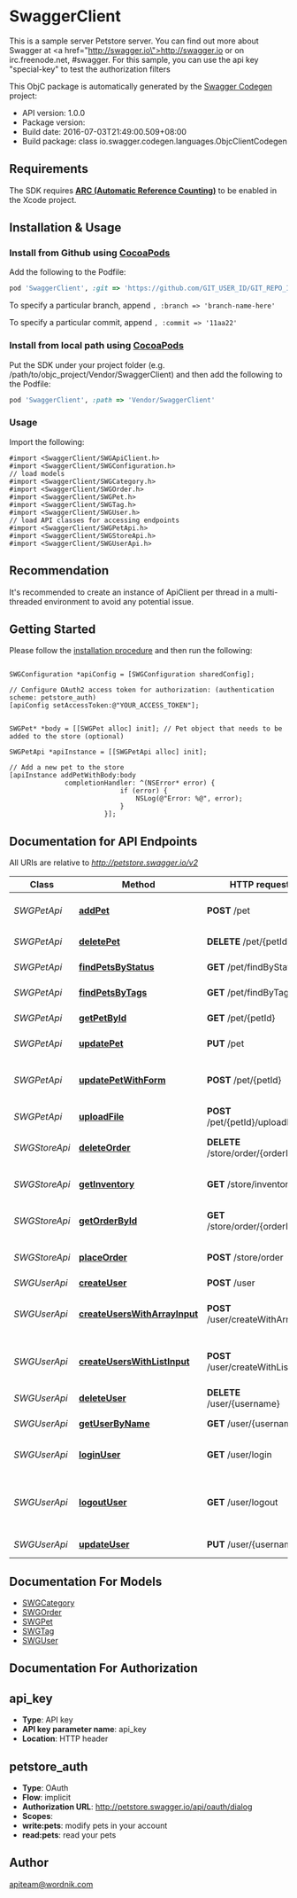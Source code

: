 # SwaggerClient

This is a sample server Petstore server.  You can find out more about Swagger at <a href=\"http://swagger.io\">http://swagger.io</a> or on irc.freenode.net, #swagger.  For this sample, you can use the api key \"special-key\" to test the authorization filters

This ObjC package is automatically generated by the [Swagger Codegen](https://github.com/swagger-api/swagger-codegen) project:

- API version: 1.0.0
- Package version: 
- Build date: 2016-07-03T21:49:00.509+08:00
- Build package: class io.swagger.codegen.languages.ObjcClientCodegen

## Requirements

The SDK requires [**ARC (Automatic Reference Counting)**](http://stackoverflow.com/questions/7778356/how-to-enable-disable-automatic-reference-counting) to be enabled in the Xcode project.

## Installation & Usage
### Install from Github using [CocoaPods](https://cocoapods.org/)

Add the following to the Podfile:

```ruby
pod 'SwaggerClient', :git => 'https://github.com/GIT_USER_ID/GIT_REPO_ID.git'
```

To specify a particular branch, append `, :branch => 'branch-name-here'`

To specify a particular commit, append `, :commit => '11aa22'`

### Install from local path using [CocoaPods](https://cocoapods.org/)

Put the SDK under your project folder (e.g. /path/to/objc_project/Vendor/SwaggerClient) and then add the following to the Podfile:

```ruby
pod 'SwaggerClient', :path => 'Vendor/SwaggerClient'
```

### Usage

Import the following:

```objc
#import <SwaggerClient/SWGApiClient.h>
#import <SwaggerClient/SWGConfiguration.h>
// load models
#import <SwaggerClient/SWGCategory.h>
#import <SwaggerClient/SWGOrder.h>
#import <SwaggerClient/SWGPet.h>
#import <SwaggerClient/SWGTag.h>
#import <SwaggerClient/SWGUser.h>
// load API classes for accessing endpoints
#import <SwaggerClient/SWGPetApi.h>
#import <SwaggerClient/SWGStoreApi.h>
#import <SwaggerClient/SWGUserApi.h>

```

## Recommendation

It's recommended to create an instance of ApiClient per thread in a multi-threaded environment to avoid any potential issue.

## Getting Started

Please follow the [installation procedure](#installation--usage) and then run the following:

```objc

SWGConfiguration *apiConfig = [SWGConfiguration sharedConfig];

// Configure OAuth2 access token for authorization: (authentication scheme: petstore_auth)
[apiConfig setAccessToken:@"YOUR_ACCESS_TOKEN"];


SWGPet* *body = [[SWGPet alloc] init]; // Pet object that needs to be added to the store (optional)

SWGPetApi *apiInstance = [[SWGPetApi alloc] init];

// Add a new pet to the store
[apiInstance addPetWithBody:body
              completionHandler: ^(NSError* error) {
                            if (error) {
                                NSLog(@"Error: %@", error);
                            }
                        }];

```

## Documentation for API Endpoints

All URIs are relative to *http://petstore.swagger.io/v2*

Class | Method | HTTP request | Description
------------ | ------------- | ------------- | -------------
*SWGPetApi* | [**addPet**](docs/SWGPetApi.md#addpet) | **POST** /pet | Add a new pet to the store
*SWGPetApi* | [**deletePet**](docs/SWGPetApi.md#deletepet) | **DELETE** /pet/{petId} | Deletes a pet
*SWGPetApi* | [**findPetsByStatus**](docs/SWGPetApi.md#findpetsbystatus) | **GET** /pet/findByStatus | Finds Pets by status
*SWGPetApi* | [**findPetsByTags**](docs/SWGPetApi.md#findpetsbytags) | **GET** /pet/findByTags | Finds Pets by tags
*SWGPetApi* | [**getPetById**](docs/SWGPetApi.md#getpetbyid) | **GET** /pet/{petId} | Find pet by ID
*SWGPetApi* | [**updatePet**](docs/SWGPetApi.md#updatepet) | **PUT** /pet | Update an existing pet
*SWGPetApi* | [**updatePetWithForm**](docs/SWGPetApi.md#updatepetwithform) | **POST** /pet/{petId} | Updates a pet in the store with form data
*SWGPetApi* | [**uploadFile**](docs/SWGPetApi.md#uploadfile) | **POST** /pet/{petId}/uploadImage | uploads an image
*SWGStoreApi* | [**deleteOrder**](docs/SWGStoreApi.md#deleteorder) | **DELETE** /store/order/{orderId} | Delete purchase order by ID
*SWGStoreApi* | [**getInventory**](docs/SWGStoreApi.md#getinventory) | **GET** /store/inventory | Returns pet inventories by status
*SWGStoreApi* | [**getOrderById**](docs/SWGStoreApi.md#getorderbyid) | **GET** /store/order/{orderId} | Find purchase order by ID
*SWGStoreApi* | [**placeOrder**](docs/SWGStoreApi.md#placeorder) | **POST** /store/order | Place an order for a pet
*SWGUserApi* | [**createUser**](docs/SWGUserApi.md#createuser) | **POST** /user | Create user
*SWGUserApi* | [**createUsersWithArrayInput**](docs/SWGUserApi.md#createuserswitharrayinput) | **POST** /user/createWithArray | Creates list of users with given input array
*SWGUserApi* | [**createUsersWithListInput**](docs/SWGUserApi.md#createuserswithlistinput) | **POST** /user/createWithList | Creates list of users with given input array
*SWGUserApi* | [**deleteUser**](docs/SWGUserApi.md#deleteuser) | **DELETE** /user/{username} | Delete user
*SWGUserApi* | [**getUserByName**](docs/SWGUserApi.md#getuserbyname) | **GET** /user/{username} | Get user by user name
*SWGUserApi* | [**loginUser**](docs/SWGUserApi.md#loginuser) | **GET** /user/login | Logs user into the system
*SWGUserApi* | [**logoutUser**](docs/SWGUserApi.md#logoutuser) | **GET** /user/logout | Logs out current logged in user session
*SWGUserApi* | [**updateUser**](docs/SWGUserApi.md#updateuser) | **PUT** /user/{username} | Updated user


## Documentation For Models

 - [SWGCategory](docs/SWGCategory.md)
 - [SWGOrder](docs/SWGOrder.md)
 - [SWGPet](docs/SWGPet.md)
 - [SWGTag](docs/SWGTag.md)
 - [SWGUser](docs/SWGUser.md)


## Documentation For Authorization


## api_key

- **Type**: API key
- **API key parameter name**: api_key
- **Location**: HTTP header

## petstore_auth

- **Type**: OAuth
- **Flow**: implicit
- **Authorization URL**: http://petstore.swagger.io/api/oauth/dialog
- **Scopes**: 
 - **write:pets**: modify pets in your account
 - **read:pets**: read your pets


## Author

apiteam@wordnik.com


